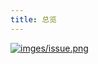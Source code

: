 ```yaml
---
title: 总览
---
```




<a data-fancybox  href="http://assets.processon.com/chart_image/5fd092daf346fb50b83b8efc.png">![imges/issue.png](http://assets.processon.com/chart_image/5fd092daf346fb50b83b8efc.png)</a>



